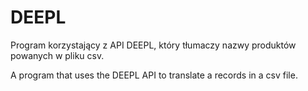 # DEEPL
Program korzystający z API DEEPL, który tłumaczy nazwy produktów powanych w pliku csv.

A program that uses the DEEPL API to translate a records in a csv file.

